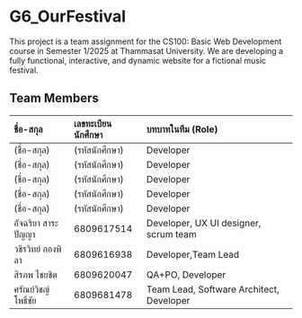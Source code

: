 # G6_OurFestival

This project is a team assignment for the CS100: Basic Web Development course in Semester 1/2025 at Thammasat University. We are developing a fully functional, interactive, and dynamic website for a fictional music festival.

## Team Members

| ชื่อ-สกุล | เลขทะเบียนนักศึกษา | บทบาทในทีม (Role) |
| :--- | :--- | :--- |
| (ชื่อ-สกุล) | (รหัสนักศึกษา) | Developer |
| (ชื่อ-สกุล) | (รหัสนักศึกษา) | Developer |
| (ชื่อ-สกุล) | (รหัสนักศึกษา) | Developer |
| (ชื่อ-สกุล) | (รหัสนักศึกษา) | Developer |
| (ชื่อ-สกุล) | (รหัสนักศึกษา) | Developer |
| อัจฉริยา สาระปัญญา | 6809617514 | Developer, UX UI designer, scrum team |
| วชิรวิทย์ กองพิลา | 6809616938 | Developer,Team Lead |
| สิรภพ ไชยชิต | 6809620047 | QA+PO, Developer |
| ศรัณย์วิชญ์ โพธิ์ชัย | 6809681478 | Team Lead, Software Architect, Developer |
